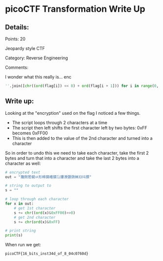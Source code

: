 # picoCTF Transformation Write Up

## Details:
Points: 20

Jeopardy style CTF

Category: Reverse Engineering

Comments:

I wonder what this really is... enc 

```python
''.join([chr((ord(flag[i]) << 8) + ord(flag[i + 1])) for i in range(0, len(flag), 2)])
```

## Write up:

Looking at the "encryption" used on the flag I noticed a few things.

- The script loops through 2 characters at a time
- The script then left shifts the first character left by two bytes: 0xFF becomes 0xFF00
- This is then added to the value of the 2nd character and turned into a character

So in order to undo this we need to take each character, take the first 2 bytes and turn that into a character and take the last 2 bytes into a character as well:

```python
# encrypted text
out = "灩捯䍔䙻ㄶ形楴獟楮獴㌴摟潦弸弰㑣〷㘰摽"

# string to output to
s = ""

# loop through each character
for x in out:
    # get 1st character
	s += chr((ord(x)&0xFF00)>>8)
    # get 2nd character
	s += chr(ord(x)&0xFF)

# print string
print(s)
```

When run we get:

```
picoCTF{16_bits_inst34d_of_8_04c0760d}
```